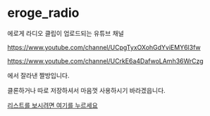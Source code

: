 # eroge_radio

에로게 라디오 클립이 업로드되는 유튜브 채널

https://www.youtube.com/channel/UCpgTyxOXohGdYviEMY6l3fw

https://www.youtube.com/channel/UCrkE6a4DafwoLAmh36WrCzg

에서 잘라낸 짤방입니다.

클론하거나 따로 저장하셔서 마음껏 사용하시기 바라겠읍니다.

[리스트를 보시려면 여기를 누르세요](https://github.com/harunene/eroge_radio/blob/master/LIST.md)
